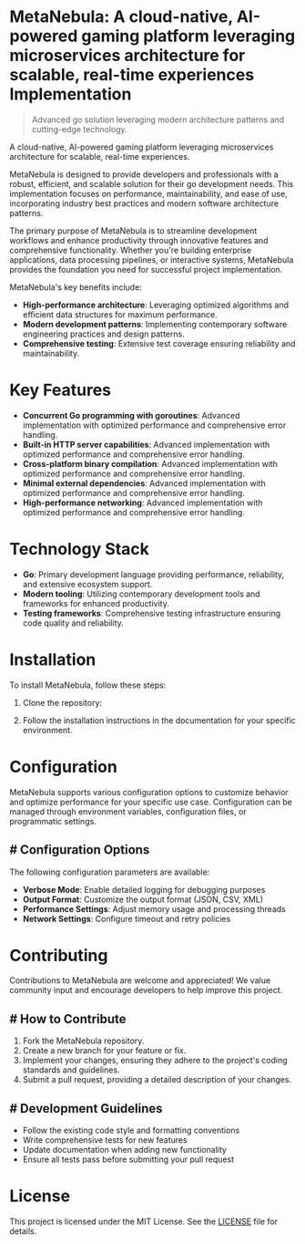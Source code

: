 <!-- fallback_MetaNebula_20250727041029_22922 -->

# MetaNebula: A cloud-native, AI-powered gaming platform leveraging microservices architecture for scalable, real-time experiences Implementation
> Advanced go solution leveraging modern architecture patterns and cutting-edge technology.

A cloud-native, AI-powered gaming platform leveraging microservices architecture for scalable, real-time experiences.

MetaNebula is designed to provide developers and professionals with a robust, efficient, and scalable solution for their go development needs. This implementation focuses on performance, maintainability, and ease of use, incorporating industry best practices and modern software architecture patterns.

The primary purpose of MetaNebula is to streamline development workflows and enhance productivity through innovative features and comprehensive functionality. Whether you're building enterprise applications, data processing pipelines, or interactive systems, MetaNebula provides the foundation you need for successful project implementation.

MetaNebula's key benefits include:

* **High-performance architecture**: Leveraging optimized algorithms and efficient data structures for maximum performance.
* **Modern development patterns**: Implementing contemporary software engineering practices and design patterns.
* **Comprehensive testing**: Extensive test coverage ensuring reliability and maintainability.

# Key Features

* **Concurrent Go programming with goroutines**: Advanced implementation with optimized performance and comprehensive error handling.
* **Built-in HTTP server capabilities**: Advanced implementation with optimized performance and comprehensive error handling.
* **Cross-platform binary compilation**: Advanced implementation with optimized performance and comprehensive error handling.
* **Minimal external dependencies**: Advanced implementation with optimized performance and comprehensive error handling.
* **High-performance networking**: Advanced implementation with optimized performance and comprehensive error handling.

# Technology Stack

* **Go**: Primary development language providing performance, reliability, and extensive ecosystem support.
* **Modern tooling**: Utilizing contemporary development tools and frameworks for enhanced productivity.
* **Testing frameworks**: Comprehensive testing infrastructure ensuring code quality and reliability.

# Installation

To install MetaNebula, follow these steps:

1. Clone the repository:


2. Follow the installation instructions in the documentation for your specific environment.

# Configuration

MetaNebula supports various configuration options to customize behavior and optimize performance for your specific use case. Configuration can be managed through environment variables, configuration files, or programmatic settings.

## # Configuration Options

The following configuration parameters are available:

* **Verbose Mode**: Enable detailed logging for debugging purposes
* **Output Format**: Customize the output format (JSON, CSV, XML)
* **Performance Settings**: Adjust memory usage and processing threads
* **Network Settings**: Configure timeout and retry policies

# Contributing

Contributions to MetaNebula are welcome and appreciated! We value community input and encourage developers to help improve this project.

## # How to Contribute

1. Fork the MetaNebula repository.
2. Create a new branch for your feature or fix.
3. Implement your changes, ensuring they adhere to the project's coding standards and guidelines.
4. Submit a pull request, providing a detailed description of your changes.

## # Development Guidelines

* Follow the existing code style and formatting conventions
* Write comprehensive tests for new features
* Update documentation when adding new functionality
* Ensure all tests pass before submitting your pull request

# License

This project is licensed under the MIT License. See the [LICENSE](https://github.com/marcmotta/MetaNebula/blob/main/LICENSE) file for details.
